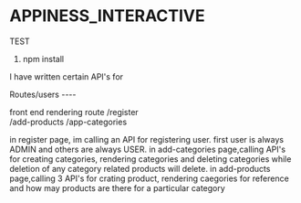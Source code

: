 # APPINESS_INTERACTIVE
TEST


1. npm install

I have written certain API's for 

Routes/users ---- 

front end rendering route
/register   
/add-products
/app-categories

in register page, im calling an API for registering user. first user is always ADMIN and others are always USER.
in add-categories page,calling  API's for creating categories, rendering categories and deleting categories while deletion of any category related products will delete.
in add-products page,calling 3 API's for crating product, rendering caegories for reference and how may products are there for a particular category

